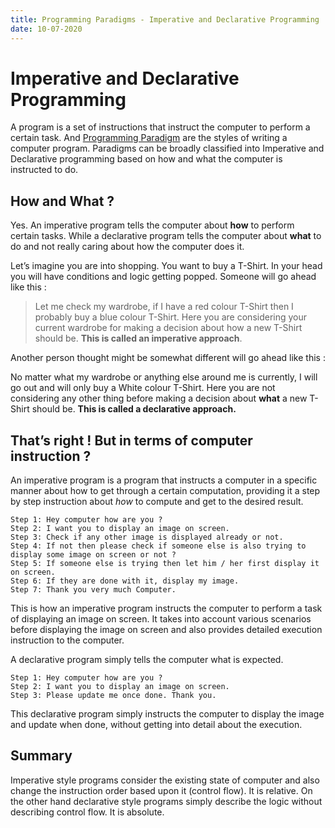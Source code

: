 ```yaml
---
title: Programming Paradigms - Imperative and Declarative Programming
date: 10-07-2020
---
```


# Imperative and Declarative Programming

A program is a set of instructions that instruct the computer to perform a certain task. And [Programming Paradigm](/blogs/programming-paradigms-what-are-programming-paradigms) are the styles of writing a computer program. Paradigms can be broadly classified into Imperative and Declarative programming based on how and what the computer is instructed to do.

## How and What ?

Yes. An imperative program tells the computer about **how** to perform certain tasks. While a declarative program tells the computer about **what** to do and not really caring about how the computer does it.

Let’s imagine you are into shopping. You want to buy a T-Shirt. In your head you will have conditions and logic getting popped. Someone will go ahead like this :

> Let me check my wardrobe, if I have a red colour T-Shirt then I probably buy a blue colour T-Shirt. Here you are considering your current wardrobe for making a decision about how a new T-Shirt should be. **This is called an imperative approach**.

Another person thought might be somewhat different will go ahead like this :

No matter what my wardrobe or anything else around me is currently, I will go out and will only buy a White colour T-Shirt. Here you are not considering any other thing before making a decision about **what** a new T-Shirt should be. **This is called a declarative approach.**

## That’s right ! But in terms of computer instruction ?

An imperative program is a program that instructs a computer in a specific manner about how to get through a certain computation, providing it a step by step instruction about _how_ to compute and get to the desired result.

```
Step 1: Hey computer how are you ?
Step 2: I want you to display an image on screen.
Step 3: Check if any other image is displayed already or not.
Step 4: If not then please check if someone else is also trying to display some image on screen or not ?
Step 5: If someone else is trying then let him / her first display it on screen.
Step 6: If they are done with it, display my image.
Step 7: Thank you very much Computer.
```

This is how an imperative program instructs the computer to perform a task of displaying an image on screen. It takes into account various scenarios before displaying the image on screen and also provides detailed execution instruction to the computer.

A declarative program simply tells the computer what is expected.

```
Step 1: Hey computer how are you ?
Step 2: I want you to display an image on screen.
Step 3: Please update me once done. Thank you.
```

This declarative program simply instructs the computer to display the image and update when done, without getting into detail about the execution.

## Summary

Imperative style programs consider the existing state of computer and also change the instruction order based upon it (control flow). It is relative. On the other hand declarative style programs simply describe the logic without describing control flow. It is absolute.
